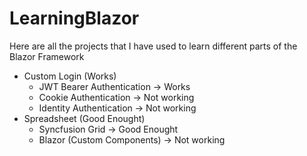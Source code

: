 # LearningBlazor
 Here are all the projects that I have used to learn different parts of the Blazor Framework

 - Custom Login (Works)
   - JWT Bearer Authentication -> Works
   - Cookie Authentication -> Not working
   - Identity Authentication -> Not working
 - Spreadsheet (Good Enought)
   - Syncfusion Grid -> Good Enought
   - Blazor (Custom Components) -> Not working 
